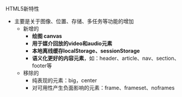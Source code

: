 HTML5新特性
- 主要是关于图像、位置、存储、多任务等功能的增加
    - 新增的
        - **绘图 canvas**
        - **用于媒介回放的video和audio元素**
        - **本地离线缓存localStorage、sessionStorage**
        - **语义化更好的内容元素**，如：header、article、nav、section、footer等
    - 移除的
        - 纯表现的元素：big，center
        - 对可用性产生负面影响的元素：frame、frameset、noframes
